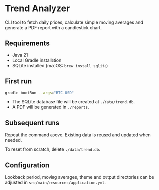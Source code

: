 # Trend Analyzer

CLI tool to fetch daily prices, calculate simple moving averages and generate a PDF report with a candlestick chart.

## Requirements
- Java 21
- Local Gradle installation
- SQLite installed (macOS: `brew install sqlite`)

## First run
```bash
gradle bootRun --args="BTC-USD"
```
- The SQLite database file will be created at `./data/trend.db`.
- A PDF will be generated in `./reports`.

## Subsequent runs
Repeat the command above. Existing data is reused and updated when needed.

To reset from scratch, delete `./data/trend.db`.

## Configuration
Lookback period, moving averages, theme and output directories can be adjusted in `src/main/resources/application.yml`.
